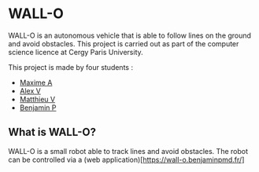 # WALL-O

WALL-O is an autonomous vehicle that is able to follow lines on the ground and avoid obstacles. This project is carried out as part of the computer science licence at Cergy Paris University.

This project is made by four students :
- [Maxime A](https://github.com/MicheloXy)
- [Alex V](https://github.com/Skodaa)
- [Matthieu V](https://github.com/FalTeaK)
- [Benjamin P](https://github.com/benjaminpmd)

## What is WALL-O?

WALL-O is a small robot able to track lines and avoid obstacles. The robot can be controlled via a (web application)[https://wall-o.benjaminpmd.fr/]
